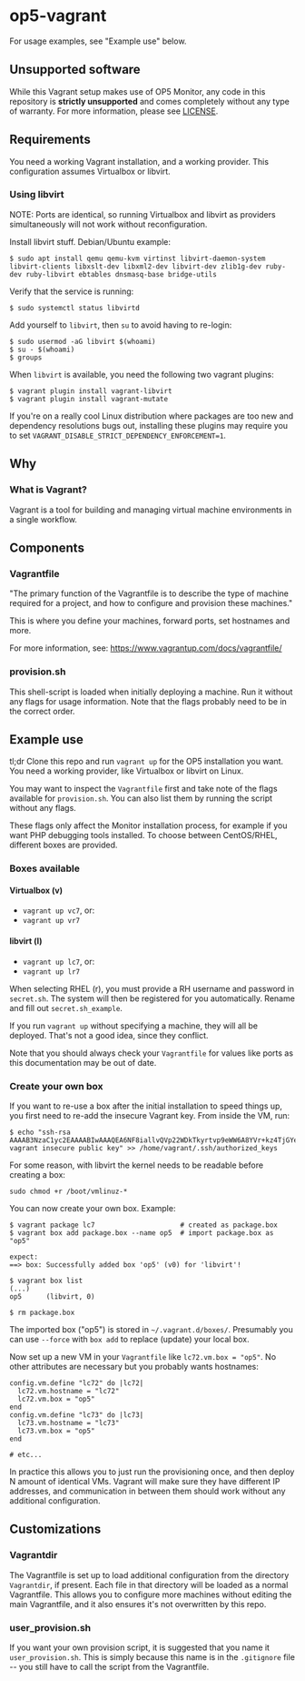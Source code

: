 # op5-vagrant

For usage examples, see "Example use" below.

## Unsupported software

While this Vagrant setup makes use of OP5 Monitor, any code in this repository is **strictly unsupported** and comes completely without any type of warranty. For more information, please see [LICENSE](https://github.com/lgrn/op5-vagrant/blob/master/LICENSE).

## Requirements

You need a working Vagrant installation, and a working provider. This configuration assumes Virtualbox or libvirt.

### Using libvirt

NOTE: Ports are identical, so running Virtualbox and libvirt as providers simultaneously will not work without reconfiguration.

Install libvirt stuff. Debian/Ubuntu example:

```
$ sudo apt install qemu qemu-kvm virtinst libvirt-daemon-system libvirt-clients libxslt-dev libxml2-dev libvirt-dev zlib1g-dev ruby-dev ruby-libvirt ebtables dnsmasq-base bridge-utils
```

Verify that the service is running:
```
$ sudo systemctl status libvirtd
``` 

Add yourself to `libvirt`, then `su` to avoid having to re-login:

``` 
$ sudo usermod -aG libvirt $(whoami)
$ su - $(whoami)
$ groups
```

When `libvirt` is available, you need the following two vagrant plugins:

``` 
$ vagrant plugin install vagrant-libvirt
$ vagrant plugin install vagrant-mutate
```

If you're on a really cool Linux distribution where packages are too new and dependency resolutions bugs out, installing these plugins may require you to set `VAGRANT_DISABLE_STRICT_DEPENDENCY_ENFORCEMENT=1`.

## Why

### What is Vagrant?

Vagrant is a tool for building and managing virtual machine environments in a single workflow.

## Components

### Vagrantfile

"The primary function of the Vagrantfile is to describe the type of machine required for a project, and how to configure and provision these machines."

This is where you define your machines, forward ports, set hostnames and more.

For more information, see: https://www.vagrantup.com/docs/vagrantfile/

### provision.sh

This shell-script is loaded when initially deploying a machine. Run it without any flags for usage information. Note that the flags probably need to be in the correct order.

## Example use

tl;dr Clone this repo and run `vagrant up` for the OP5 installation you want. You need a working provider, like Virtualbox or libvirt on Linux.

You may want to inspect the `Vagrantfile` first and take note of the flags available for `provision.sh`. You can also list them by running the script without any flags.

These flags only affect the Monitor installation process, for example if you want PHP debugging tools installed. To choose between CentOS/RHEL, different boxes are provided.

### Boxes available

#### Virtualbox (v)
* `vagrant up vc7`, or:
* `vagrant up vr7`

#### libvirt (l)
* `vagrant up lc7`, or:
* `vagrant up lr7`

When selecting RHEL (r), you must provide a RH username and password in `secret.sh`. The system will then be registered for you automatically. Rename and fill out `secret.sh_example`.

If you run `vagrant up` without specifying a machine, they will all be deployed. That's not a good idea, since they conflict.

Note that you should always check your `Vagrantfile` for values like ports as this documentation may be out of date.

### Create your own box

If you want to re-use a box after the initial installation to speed things up, you first need to re-add the insecure Vagrant key. From inside the VM, run:

```
$ echo "ssh-rsa AAAAB3NzaC1yc2EAAAABIwAAAQEA6NF8iallvQVp22WDkTkyrtvp9eWW6A8YVr+kz4TjGYe7gHzIw+niNltGEFHzD8+v1I2YJ6oXevct1YeS0o9HZyN1Q9qgCgzUFtdOKLv6IedplqoPkcmF0aYet2PkEDo3MlTBckFXPITAMzF8dJSIFo9D8HfdOV0IAdx4O7PtixWKn5y2hMNG0zQPyUecp4pzC6kivAIhyfHilFR61RGL+GPXQ2MWZWFYbAGjyiYJnAmCP3NOTd0jMZEnDkbUvxhMmBYSdETk1rRgm+R4LOzFUGaHqHDLKLX+FIPKcF96hrucXzcWyLbIbEgE98OHlnVYCzRdK8jlqm8tehUc9c9WhQ== vagrant insecure public key" >> /home/vagrant/.ssh/authorized_keys
```

For some reason, with libvirt the kernel needs to be readable before creating a box:

```
sudo chmod +r /boot/vmlinuz-*
```

You can now create your own box. Example:

```
$ vagrant package lc7                     # created as package.box
$ vagrant box add package.box --name op5  # import package.box as "op5"

expect:
==> box: Successfully added box 'op5' (v0) for 'libvirt'!

$ vagrant box list
(...)
op5      (libvirt, 0)

$ rm package.box
```
The imported box ("op5") is stored in `~/.vagrant.d/boxes/`. Presumably you can use `--force` with `box add` to replace (update) your local box.

Now set up a new VM in your `Vagrantfile` like `lc72.vm.box = "op5"`. No other attributes are necessary but you probably wants hostnames:

```
config.vm.define "lc72" do |lc72|
  lc72.vm.hostname = "lc72"
  lc72.vm.box = "op5"
end
config.vm.define "lc73" do |lc73|
  lc73.vm.hostname = "lc73"
  lc73.vm.box = "op5"
end

# etc...
```

In practice this allows you to just run the provisioning once, and then deploy N amount of identical VMs. Vagrant will make sure they have different IP addresses, and communication in between them should work without any additional configuration.

## Customizations

### Vagrantdir

The Vagrantfile is set up to load additional configuration from the directory `Vagrantdir`, if present. Each file in that directory will be loaded as a normal Vagrantfile. This allows you to configure more machines without editing the main Vagrantfile, and it also ensures it's not overwritten by this repo.

### user\_provision.sh

If you want your own provision script, it is suggested that you name it `user_provision.sh`. This is simply because this name is in the `.gitignore` file -- you still have to call the script from the Vagrantfile.
